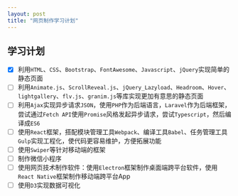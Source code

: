 ```yaml
---
layout: post
title: "网页制作学习计划"
---
```


## 学习计划

- [x]  利用`HTML`、`CSS`、`Bootstrap`、`FontAwesome`、`Javascript`、`jQuery`实现简单的静态页面
- [ ]  利用`Animate.js`、`ScrollReveal.js`、`jQuery_Lazyload`、`Headroom`、`Hover`、`lightgallery`、`flv.js`、`granim.js`等库实现更加有意思的静态页面
- [ ]  利用`Ajax`实现异步请求`JSON`，使用`PHP`作为后端语言，`Laravel`作为后端框架，尝试通过`Fetch API`使用`Promise`风格发起异步请求，尝试`Typescript`，然后编译成`ES6`
- [ ]  使用`React`框架，搭配模块管理工具`Webpack`、编译工具`Babel`、任务管理工具`Gulp`实现工程化，使代码更容易维护，方便拓展功能
- [ ]  使用`Swiper`等针对移动端的框架
- [ ]  制作微信小程序
- [ ]  使用网页技术制作软件：使用`Electron`框架制作桌面端跨平台软件，使用`React Native`框架制作移动端跨平台App
- [ ]  使用`D3`实现数据可视化
